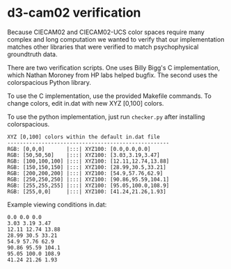 # d3-cam02 verification

Because CIECAM02 and CIECAM02-UCS color spaces require many complex and long
computation we wanted to verify that our implementation matches other libraries
that were verified to match psychophysical groundtruth data.

There are two verification scripts. One uses Billy Bigg's C implementation,
which Nathan Moroney from HP labs helped bugfix. The second uses the
colorspacious Python library.

To use the C implementation, use the provided Makefile commands. To change
colors, edit in.dat with new XYZ [0,100] colors.

To use the python implementation, just run ``checker.py`` after installing
colorspacious.

```
XYZ [0,100] colors within the default in.dat file
----------------------------------------------------
RGB: [0,0,0]       |:::| XYZ100: [0.0,0.0,0.0]
RGB: [50,50,50]    |:::| XYZ100: [3.03,3.19,3.47]
RGB: [100,100,100] |:::| XYZ100: [12.11,12.74,13.88]
RGB: [150,150,150] |:::| XYZ100: [28.99,30.5,33.21]
RGB: [200,200,200] |:::| XYZ100: [54.9,57.76,62.9]
RGB: [250,250,250] |:::| XYZ100: [90.86,95.59,104.1]
RGB: [255,255,255] |:::| XYZ100: [95.05,100.0,108.9]
RGB: [255,0,0]     |:::| XYZ100: [41.24,21.26,1.93]
```

Example viewing conditions in.dat:
```
0.0 0.0 0.0
3.03 3.19 3.47
12.11 12.74 13.88
28.99 30.5 33.21
54.9 57.76 62.9
90.86 95.59 104.1
95.05 100.0 108.9
41.24 21.26 1.93
```
